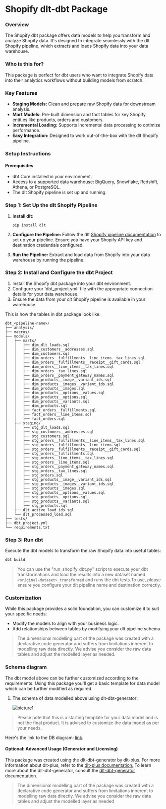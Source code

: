 # Shopify dlt-dbt Package

### Overview
The Shopify dbt package offers data models to help you transform and analyze Shopify data. It's designed to integrate seamlessly with the dlt Shopify pipeline, which extracts and loads Shopify data into your data warehouse.

### Who is this for?
This package is perfect for dbt users who want to integrate Shopify data into their analytics workflows without building models from scratch.

### Key Features
- **Staging Models:** Clean and prepare raw Shopify data for downstream analysis.
- **Mart Models:** Pre-built dimension and fact tables for key Shopify entities like products, orders and customers.
- **Incremental Loading:** Supports incremental data processing to optimize performance.
- **Easy Integration:** Designed to work out-of-the-box with the dlt Shopify pipeline.

### Setup Instructions

#### Prerequisites
- dbt Core installed in your environment.
- Access to a supported data warehouse: BigQuery, Snowflake, Redshift, Athena, or PostgreSQL.
- The dlt Shopify pipeline is set up and running.

### Step 1: Set Up the dlt Shopify Pipeline
1. **Install dlt:**
   ``` 
   pip install dlt
   ```
2. **Configure the Pipeline:**
   Follow the dlt [Shopify pipeline documentation](https://dlthub.com/docs/dlt-ecosystem/verified-sources/shopify) to set up your pipeline. Ensure you have your Shopify API key and destination credentials configured.

3. **Run the Pipeline:**
   Extract and load data from Shopify into your data warehouse by running the pipeline.

### Step 2: Install and Configure the dbt Project

1. Install the Shopify dbt package into your dbt environment.
2. Configure your 'dbt_project.yml' file with the appropriate connection details for your data warehouse.
3. Ensure the data from your dlt Shopify pipeline is available in your warehouse.

This is how the tables in dbt package look like:
```text
dbt_<pipeline-name>/
├── analysis/
├── macros/
├── models/
│   ├── marts/
│   │   ├── dim_dlt_loads.sql
│   │   ├── dim_customers__addresses.sql
│   │   ├── dim_customers.sql
│   │   ├── dim_orders__fulfillments__line_items__tax_lines.sql
│   │   ├── dim_orders__fulfillments__receipt__gift_cards.sql
│   │   ├── dim_orders__line_items__tax_lines.sql
│   │   ├── dim_orders__tax_lines.sql
│   │   ├── dim_orders__payment_gateway_names.sql
│   │   ├── dim_products__image__variant_ids.sql
│   │   ├── dim_products__images__variant_ids.sql
│   │   ├── dim_products__images.sql
│   │   ├── dim_products__options__values.sql
│   │   ├── dim_products__options.sql
│   │   ├── dim_products__variants.sql
│   │   ├── dim_products.sql
│   │   ├── fact_orders__fulfillments.sql
│   │   ├── fact_orders__line_items.sql
│   │   ├── fact_orders.sql
│   ├── staging/
│   │   ├── stg_dlt_loads.sql
│   │   ├── stg_customers__addresses.sql
│   │   ├── stg_customers.sql
│   │   ├── stg_orders__fulfillments__line_items__tax_lines.sql
│   │   ├── stg_orders__fulfillments__line_items.sql
│   │   ├── stg_orders__fulfillments__receipt__gift_cards.sql
│   │   ├── stg_orders__fulfillments.sql
│   │   ├── stg_orders__line_items__tax_lines.sql
│   │   ├── stg_orders__line_items.sql
│   │   ├── stg_orders__payment_gateway_names.sql
│   │   ├── stg_orders__tax_lines.sql
│   │   ├── stg_orders.sql
│   │   ├── stg_products__image__variant_ids.sql
│   │   ├── stg_products__images__variant_ids.sql
│   │   ├── stg_products__images.sql
│   │   ├── stg_products__options__values.sql
│   │   ├── stg_products__options.sql
│   │   ├── stg_products__variants.sql
│   │   ├── stg_products.sql
│   ├── dlt_active_load_ids.sql
│   └── dlt_processed_load.sql
├── tests/
├── dbt_project.yml
└── requirements.txt
```

### Step 3: Run dbt
Execute the dbt models to transform the raw Shopify data into useful tables:

```sh
dbt build
```

>You can use the "run_shopify_dbt.py" script to execute your dbt transformations and load the results into a 
>new dataset named `<original-dataset>_transformed` and runs the dbt tests.To use, please ensure you configure 
>your dlt pipeline name and destination correctly.


### Customization
While this package provides a solid foundation, you can customize it to suit your specific needs:

- Modify the models to align with your business logic.
- Add relationships between tables by modifying your dlt pipeline schema.
> The dimensional modelling part of the package was created with a declarative code generator and suffers from 
> limitations inherent to modelling raw data directly. We advise you consider the raw data tables and adjust 
> the modelled layer as needed.
### Schema diagram
The dbt model above can be further customized according to the requirements. Using this package you'll get a basic template
for data model which can be further modified as required.

1. The schema of data modelled above using dlt-dbt-generator:
    
   ![picture1](https://storage.googleapis.com/dlt-blog-images/shopify-dlt-dbt-package.png)

> Please note that this is a starting template for your data model and is not the final product. It is advised to customize the
> data model as per your needs.

Here's the link to the DB diagram: [link](https://dbdiagram.io/d/shopify-dlt-dbt-package-66fb8f4df9b1444815fc3c88).

#### Optional: Advanced Usage (Generator and Licensing)

This package was created using the dlt-dbt-generator by dlt-plus. For more information about dlt-plus, refer to the 
[dlt-plus documentation.](https://dlt-plus.netlify.app/docs/plus/intro/) To learn more about the dlt-dbt-generator, 
consult the [dlt-dbt-generator](https://dlt-plus.netlify.app/docs/plus/dlt_dbt_generator/#5-running-dbt-package-directly) documentation.

> The dimensional modelling part of the package was created with a declarative code generator and suffers from 
> limitations inherent to modelling raw data directly. We advise you consider the raw data tables and adjust 
> the modelled layer as needed
